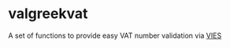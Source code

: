 valgreekvat
===========
A set of functions to provide easy VAT number validation via [VIES](http://ec.europa.eu/taxation_customs/vies/) 
